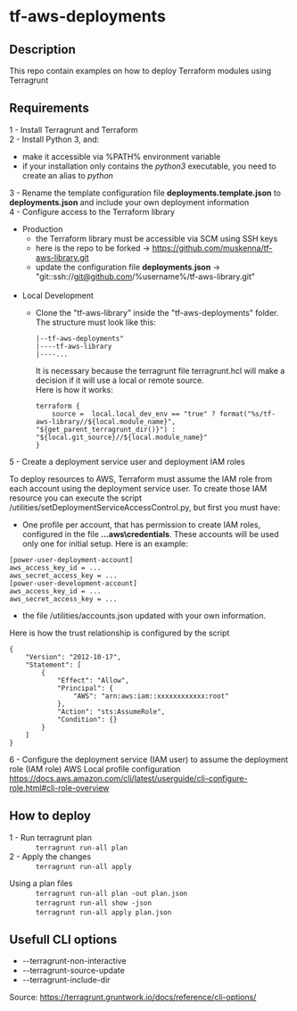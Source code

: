 # tf-aws-deployments

## Description
This repo contain examples on how to deploy Terraform modules using Terragrunt

## Requirements

1 - Install Terragrunt and Terraform<br>
2 - Install Python 3, and:<br>
- make it accessible via %PATH% environment variable
- if your installation only contains the *python3* executable, you need to create an alias to *python*<br>

3 - Rename the template configuration file **deployments.template.json** to **deployments.json** and include your own deployment information<br>
4 - Configure access to the Terraform library<br>
- Production<br>
    - the Terraform library must be accessible via SCM using SSH keys<br>
    - here is the repo to be forked -> https://github.com/muskenna/tf-aws-library.git<br>
    - update the configuration file **deployments.json** ->  "git::ssh://git@github.com/%username%/tf-aws-library.git"<br><br>
- Local Development<br>
    - Clone the "tf-aws-library" inside the "tf-aws-deployments" folder. The structure must look like this:
        
        ```
        |--tf-aws-deployments"
        |----tf-aws-library
        |----...
        ```

        It is necessary because the terragrunt file terragrunt.hcl will make a decision if it will use a local or remote source. <br>Here is how it works:<br>
        ```
        terraform {
            source =  local.local_dev_env == "true" ? format("%s/tf-aws-library//${local.module_name}", "${get_parent_terragrunt_dir()}") : "${local.git_source}//${local.module_name}"
        }
        ```

5 - Create a deployment service user and deployment IAM roles<br>

To deploy resources to AWS, Terraform must assume the IAM role from each account using the deployment service user.
To create those IAM resource you can execute the script /utilities/setDeploymentServiceAccessControl.py, but first you must have:

- One profile per account, that has permission to create IAM roles, configured in the file **..\.aws\credentials**. These accounts will be used only one for initial setup. Here is an example:
```
[power-user-deployment-account]
aws_access_key_id = ...
aws_secret_access_key = ...
[power-user-development-account]
aws_access_key_id = ...
aws_secret_access_key = ...
```
- the file /utilities/accounts.json updated with your own information.<br>

Here is how the trust relationship is configured by the script
```
{
    "Version": "2012-10-17",
    "Statement": [
        {
            "Effect": "Allow",
            "Principal": {
                "AWS": "arn:aws:iam::xxxxxxxxxxxx:root"
            },
            "Action": "sts:AssumeRole",
            "Condition": {}
        }
    ]
}
```
6 - Configure the deployment service  (IAM user) to assume the deployment role (IAM role)
AWS Local profile configuration
https://docs.aws.amazon.com/cli/latest/userguide/cli-configure-role.html#cli-role-overview

## How to deploy

1 - Run terragrunt plan<br>
&nbsp;&nbsp;&nbsp;&nbsp;&nbsp;&nbsp;&nbsp;&nbsp;&nbsp;&nbsp;&nbsp;&nbsp;`terragrunt run-all plan`<br>
2 - Apply the changes<br>
&nbsp;&nbsp;&nbsp;&nbsp;&nbsp;&nbsp;&nbsp;&nbsp;&nbsp;&nbsp;&nbsp;&nbsp;`terragrunt run-all apply`<br>

Using a plan files<br>
&nbsp;&nbsp;&nbsp;&nbsp;&nbsp;&nbsp;&nbsp;&nbsp;&nbsp;&nbsp;&nbsp;&nbsp;`terragrunt run-all plan -out plan.json`<br>
&nbsp;&nbsp;&nbsp;&nbsp;&nbsp;&nbsp;&nbsp;&nbsp;&nbsp;&nbsp;&nbsp;&nbsp;`terragrunt run-all show -json`<br>
&nbsp;&nbsp;&nbsp;&nbsp;&nbsp;&nbsp;&nbsp;&nbsp;&nbsp;&nbsp;&nbsp;&nbsp;`terragrunt run-all apply plan.json`<br>

## Usefull CLI options
* --terragrunt-non-interactive
* --terragrunt-source-update
* --terragrunt-include-dir


 

Source: https://terragrunt.gruntwork.io/docs/reference/cli-options/
